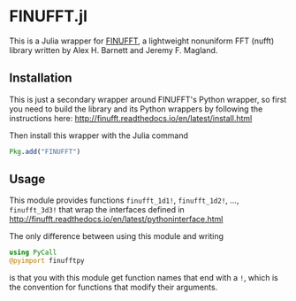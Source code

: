 # FINUFFT.jl

This is a Julia wrapper for [FINUFFT](https://github.com/ahbarnett/finufft), a lightweight nonuniform FFT (nufft) library written by Alex H. Barnett and Jeremy F. Magland.

## Installation

This is just a secondary wrapper around FINUFFT's Python wrapper, so first you need to build the library and its Python wrappers by following the instructions here: <http://finufft.readthedocs.io/en/latest/install.html>

Then install this wrapper with the Julia command
```julia
Pkg.add("FINUFFT")
```

## Usage

This module provides functions `finufft_1d1!`, `finufft_1d2!`, ..., `finufft_3d3!` that wrap the interfaces defined in <http://finufft.readthedocs.io/en/latest/pythoninterface.html>

The only difference between using this module and writing
```julia
using PyCall
@pyimport finufftpy
```
is that you with this module get function names that end with a `!`, which is the convention for functions that modify their arguments.